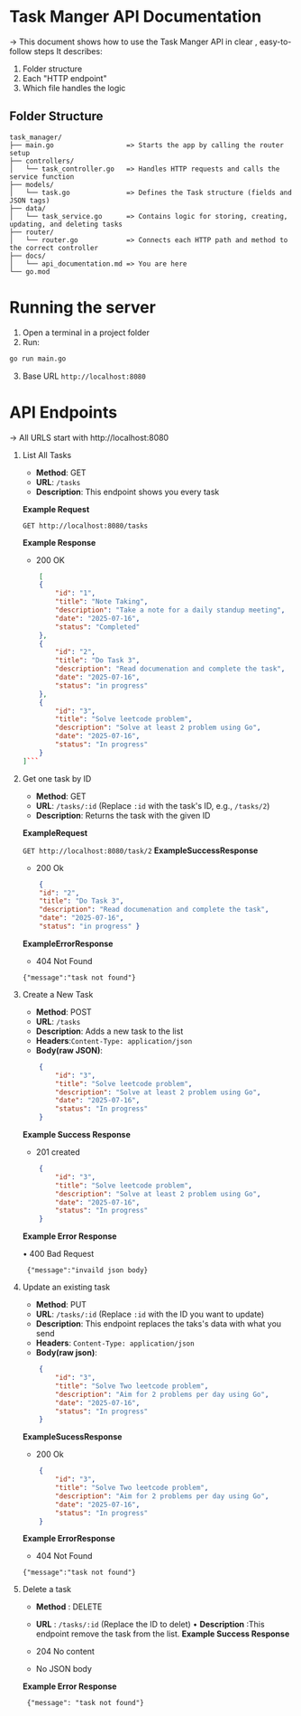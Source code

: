 # Task Manger API Documentation

-> This document shows how to use the Task Manger API in clear , easy-to-follow steps
It describes:

1. Folder structure
2. Each "HTTP endpoint"
3. Which file handles the logic

## Folder Structure

```plaintext
task_manager/
├── main.go                  => Starts the app by calling the router setup
├── controllers/
│   └── task_controller.go   => Handles HTTP requests and calls the service function
├── models/
│   └── task.go              => Defines the Task structure (fields and JSON tags)
├── data/
│   └── task_service.go      => Contains logic for storing, creating, updating, and deleting tasks
├── router/
│   └── router.go            => Connects each HTTP path and method to the correct controller
├── docs/
│   └── api_documentation.md => You are here
└── go.mod
```

# Running the server

1. Open a terminal in a project folder
2. Run:

```bash
go run main.go
```

3. Base URL
   ```http://localhost:8080```

# API Endpoints

-> All URLS start with http://localhost:8080

1. List All Tasks

   - **Method**: GET  
   - **URL**: `/tasks`  
   - **Description**: This endpoint shows you every task  

   **Example Request**

    `GET http://localhost:8080/tasks`

    **Example Response**

    - 200 OK 
    
    ```json
        [
        {
            "id": "1",
            "title": "Note Taking",
            "description": "Take a note for a daily standup meeting",
            "date": "2025-07-16",
            "status": "Completed"
        },
        {
            "id": "2",
            "title": "Do Task 3",
            "description": "Read documenation and complete the task",
            "date": "2025-07-16",
            "status": "in progress"
        },
        {
            "id": "3",
            "title": "Solve leetcode problem",
            "description": "Solve at least 2 problem using Go",
            "date": "2025-07-16",
            "status": "In progress"
        }
    ]``` 
2. Get one task by ID

    - **Method**: GET  
    - **URL**: `/tasks/:id` (Replace `:id` with the task's ID, e.g., `/tasks/2`)  
    - **Description**: Returns the task with the given ID  

    **ExampleRequest**

    ```GET http://localhost:8080/task/2```
    **ExampleSuccessResponse**

    - 200 Ok

    ```json 
        {
        "id": "2",
        "title": "Do Task 3",
        "description": "Read documenation and complete the task",
        "date": "2025-07-16",
        "status": "in progress" }
    ```
    **ExampleErrorResponse**

    - 404 Not Found

    ```{"message":"task not found"}```

3. Create a New Task

    - **Method**: POST  
    - **URL**: `/tasks`  
    - **Description**: Adds a new task to the list  
    - **Headers**:`Content-Type: application/json`
    - **Body(raw JSON)**:
    ```json
        {
            "id": "3",
            "title": "Solve leetcode problem",
            "description": "Solve at least 2 problem using Go",
            "date": "2025-07-16",
            "status": "In progress"
        }
    ```
    **Example Success Response**

    - 201 created

    ```json
        {
            "id": "3",
            "title": "Solve leetcode problem",
            "description": "Solve at least 2 problem using Go",
            "date": "2025-07-16",
            "status": "In progress"
        }
    ```
    **Example Error Response**

    • 400 Bad Request

    ``` {"message":"invaild json body}```

4. Update an existing task
    - **Method**: PUT  
    - **URL**: `/tasks/:id` (Replace `:id` with the ID you want to update)  
    - **Description**: This endpoint replaces the taks's data with what you send
    - **Headers**: `Content-Type: application/json`  
    - **Body(raw json)**:

    ```json
        {
            "id": "3",
            "title": "Solve Two leetcode problem",
            "description": "Aim for 2 problems per day using Go",
            "date": "2025-07-16",
            "status": "In progress"
        }
    ```
    **ExampleSucessResponse**

    - 200 Ok

    ```json
        {
            "id": "3",
            "title": "Solve Two leetcode problem",
            "description": "Aim for 2 problems per day using Go",
            "date": "2025-07-16",
            "status": "In progress"
        }
    ```

    **Example ErrorResponse**

    - 404 Not Found

    `{"message":"task not found"}` 

5. Delete a task

    - **Method** : DELETE
    - **URL** : `/tasks/:id` (Replace the ID to delet)
    • **Description** :This endpoint remove the task from the list.
    **Example Success Response**

    - 204 No content
    -  No JSON body

    **Example Error Response**

    ``` {"message": "task not found"}```

